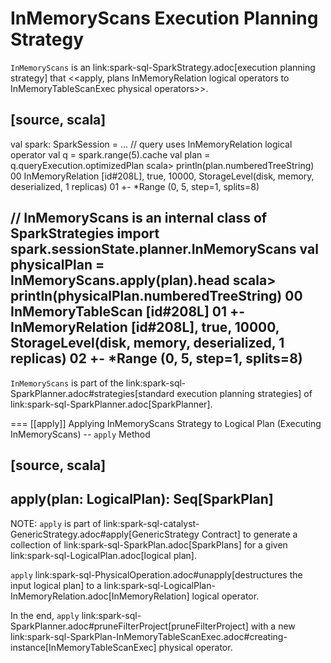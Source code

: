 # InMemoryScans Execution Planning Strategy

`InMemoryScans` is an link:spark-sql-SparkStrategy.adoc[execution planning strategy] that <<apply, plans InMemoryRelation logical operators to InMemoryTableScanExec physical operators>>.

[source, scala]
----
val spark: SparkSession = ...
// query uses InMemoryRelation logical operator
val q = spark.range(5).cache
val plan = q.queryExecution.optimizedPlan
scala> println(plan.numberedTreeString)
00 InMemoryRelation [id#208L], true, 10000, StorageLevel(disk, memory, deserialized, 1 replicas)
01    +- *Range (0, 5, step=1, splits=8)

// InMemoryScans is an internal class of SparkStrategies
import spark.sessionState.planner.InMemoryScans
val physicalPlan = InMemoryScans.apply(plan).head
scala> println(physicalPlan.numberedTreeString)
00 InMemoryTableScan [id#208L]
01    +- InMemoryRelation [id#208L], true, 10000, StorageLevel(disk, memory, deserialized, 1 replicas)
02          +- *Range (0, 5, step=1, splits=8)
----

`InMemoryScans` is part of the link:spark-sql-SparkPlanner.adoc#strategies[standard execution planning strategies] of link:spark-sql-SparkPlanner.adoc[SparkPlanner].

=== [[apply]] Applying InMemoryScans Strategy to Logical Plan (Executing InMemoryScans) -- `apply` Method

[source, scala]
----
apply(plan: LogicalPlan): Seq[SparkPlan]
----

NOTE: `apply` is part of link:spark-sql-catalyst-GenericStrategy.adoc#apply[GenericStrategy Contract] to generate a collection of link:spark-sql-SparkPlan.adoc[SparkPlans] for a given link:spark-sql-LogicalPlan.adoc[logical plan].

`apply` link:spark-sql-PhysicalOperation.adoc#unapply[destructures the input logical plan] to a link:spark-sql-LogicalPlan-InMemoryRelation.adoc[InMemoryRelation] logical operator.

In the end, `apply` link:spark-sql-SparkPlanner.adoc#pruneFilterProject[pruneFilterProject] with a new link:spark-sql-SparkPlan-InMemoryTableScanExec.adoc#creating-instance[InMemoryTableScanExec] physical operator.
